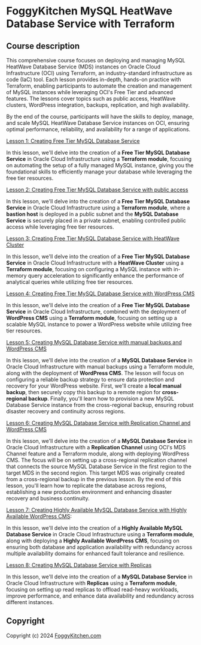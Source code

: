 # FoggyKitchen MySQL HeatWave Database Service with Terraform 

## Course description

This comprehensive course focuses on deploying and managing MySQL HeatWave Database Service (MDS) instances on Oracle Cloud Infrastructure (OCI) using Terraform, an industry-standard infrastructure as code (IaC) tool. Each lesson provides in-depth, hands-on practice with Terraform, enabling participants to automate the creation and management of MySQL instances while leveraging OCI's Free Tier and advanced features. The lessons cover topics such as public access, HeatWave clusters, WordPress integration, backups, replication, and high availability.

By the end of the course, participants will have the skills to deploy, manage, and scale MySQL HeatWave Database Service instances on OCI, ensuring optimal performance, reliability, and availability for a range of applications.

[Lesson 1: Creating Free Tier MySQL Database Service](lesson1_free_tier_mds) 
 
In this lesson, we'll delve into the creation of a **Free Tier MySQL Database Service** in Oracle Cloud Infrastructure using a **Terraform module**, focusing on automating the setup of a fully managed MySQL instance, giving you the foundational skills to efficiently manage your database while leveraging the free tier resources.

[Lesson 2: Creating Free Tier MySQL Database Service with public access](lesson2_free_tier_mds_with_public_access)

In this lesson, we'll delve into the creation of a **Free Tier MySQL Database Service** in Oracle Cloud Infrastructure using a **Terraform module**, where a **bastion host** is deployed in a public subnet and the **MySQL Database Service** is securely placed in a private subnet, enabling controlled public access while leveraging free tier resources.

[Lesson 3: Creating Free Tier MySQL Database Service with HeatWave Cluster](lesson3_free_tier_mds_with_heatwave_cluster)

In this lesson, we'll delve into the creation of a **Free Tier MySQL Database Service** in Oracle Cloud Infrastructure with a **HeatWave Cluster** using a **Terraform module**, focusing on configuring a MySQL instance with in-memory query acceleration to significantly enhance the performance of analytical queries while utilizing free tier resources.

[Lesson 4: Creating Free Tier MySQL Database Service with WordPress CMS](lesson4_free_tier_mds_with_wordpress)

In this lesson, we'll delve into the creation of a **Free Tier MySQL Database Service** in Oracle Cloud Infrastructure, combined with the deployment of **WordPress CMS** using a **Terraform module**, focusing on setting up a scalable MySQL instance to power a WordPress website while utilizing free tier resources.

[Lesson 5: Creating MySQL Database Service with manual backups and WordPress CMS](lesson5_mds_manual_backup_with_wordpress)

In this lesson, we'll delve into the creation of a **MySQL Database Service** in Oracle Cloud Infrastructure with manual backups using a Terraform module, along with the deployment of **WordPress CMS**. The lesson will focus on configuring a reliable backup strategy to ensure data protection and recovery for your WordPress website. First, we'll create a **local manual backup**, then securely copy this backup to a remote region for **cross-regional backup**. Finally, you'll learn how to provision a new MySQL Database Service instance from the cross-regional backup, ensuring robust disaster recovery and continuity across regions.

[Lesson 6: Creating MySQL Database Service with Replication Channel and WordPress CMS](lesson6_mds_channel_with_wordpress) 

In this lesson, we'll delve into the creation of a **MySQL Database Service** in Oracle Cloud Infrastructure with a **Replication Channel** using OCI's MDS Channel feature and a Terraform module, along with deploying WordPress CMS. The focus will be on setting up a cross-regional replication channel that connects the source MySQL Database Service in the first region to the target MDS in the second region. This target MDS was originally created from a cross-regional backup in the previous lesson. By the end of this lesson, you'll learn how to replicate the database across regions, establishing a new production environment and enhancing disaster recovery and business continuity.

[Lesson 7: Creating Highly Available MySQL Database Service with Highly Available WordPress CMS](lesson7_ha_mds_with_ha_wordpress): 

In this lesson, we'll delve into the creation of a **Highly Available MySQL Database Service** in Oracle Cloud Infrastructure using a **Terraform module**, along with deploying a **Highly Available WordPress CMS**, focusing on ensuring both database and application availability with redundancy across multiple availability domains for enhanced fault tolerance and resilience.

[Lesson 8: Creating MySQL Database Service with Replicas](lesson8_mds_with_replicas) 

In this lesson, we'll delve into the creation of a **MySQL Database Service** in Oracle Cloud Infrastructure with **Replicas** using a **Terraform module**, focusing on setting up read replicas to offload read-heavy workloads, improve performance, and enhance data availability and redundancy across different instances.

## Copyright
Copyright (c) 2024 [FoggyKitchen.com](https://foggykitchen.com/)
  